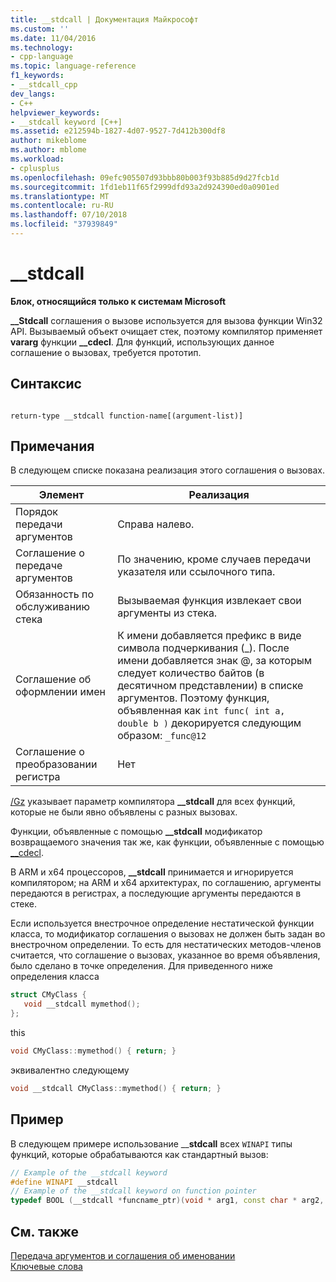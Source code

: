 ```yaml
---
title: __stdcall | Документация Майкрософт
ms.custom: ''
ms.date: 11/04/2016
ms.technology:
- cpp-language
ms.topic: language-reference
f1_keywords:
- __stdcall_cpp
dev_langs:
- C++
helpviewer_keywords:
- __stdcall keyword [C++]
ms.assetid: e212594b-1827-4d07-9527-7d412b300df8
author: mikeblome
ms.author: mblome
ms.workload:
- cplusplus
ms.openlocfilehash: 09efc905507d93bbb80b003f93b885d9d27fcb1d
ms.sourcegitcommit: 1fd1eb11f65f2999dfd93a2d924390ed0a0901ed
ms.translationtype: MT
ms.contentlocale: ru-RU
ms.lasthandoff: 07/10/2018
ms.locfileid: "37939849"
---
```

# <a name="stdcall"></a>__stdcall
**Блок, относящийся только к системам Microsoft**  
  
 **__Stdcall** соглашения о вызове используется для вызова функции Win32 API. Вызываемый объект очищает стек, поэтому компилятор применяет **vararg** функции **__cdecl**. Для функций, использующих данное соглашение о вызовах, требуется прототип.  
  
## <a name="syntax"></a>Синтаксис  
  
```  
  
return-type __stdcall function-name[(argument-list)]  
```  
  
## <a name="remarks"></a>Примечания  
 В следующем списке показана реализация этого соглашения о вызовах.  
  
|Элемент|Реализация|  
|-------------|--------------------|  
|Порядок передачи аргументов|Справа налево.|  
|Соглашение о передаче аргументов|По значению, кроме случаев передачи указателя или ссылочного типа.|  
|Обязанность по обслуживанию стека|Вызываемая функция извлекает свои аргументы из стека.|  
|Соглашение об оформлении имен|К имени добавляется префикс в виде символа подчеркивания (_). После имени добавляется знак @, за которым следует количество байтов (в десятичном представлении) в списке аргументов. Поэтому функция, объявленная как `int func( int a, double b )` декорируется следующим образом: `_func@12`|  
|Соглашение о преобразовании регистра|Нет|  
  
 [/Gz](../build/reference/gd-gr-gv-gz-calling-convention.md) указывает параметр компилятора **__stdcall** для всех функций, которые не были явно объявлены с разных вызовах.  
  
 Функции, объявленные с помощью **__stdcall** модификатор возвращаемого значения так же, как функции, объявленные с помощью [__cdecl](../cpp/cdecl.md).  
  
 В ARM и x64 процессоров, **__stdcall** принимается и игнорируется компилятором; на ARM и x64 архитектурах, по соглашению, аргументы передаются в регистрах, а последующие аргументы передаются в стеке.  
  
 Если используется внестрочное определение нестатической функции класса, то модификатор соглашения о вызовах не должен быть задан во внестрочном определении. То есть для нестатических методов-членов считается, что соглашение о вызовах, указанное во время объявления, было сделано в точке определения. Для приведенного ниже определения класса  
  
```cpp  
struct CMyClass {  
   void __stdcall mymethod();  
};  
```  
  
 this  
  
```cpp  
void CMyClass::mymethod() { return; }  
```  
  
 эквивалентно следующему  
  
```cpp  
void __stdcall CMyClass::mymethod() { return; }  
```  
  
## <a name="example"></a>Пример  
 В следующем примере использование __**stdcall** всех `WINAPI` типы функций, которые обрабатываются как стандартный вызов:  
  
```cpp  
// Example of the __stdcall keyword  
#define WINAPI __stdcall  
// Example of the __stdcall keyword on function pointer  
typedef BOOL (__stdcall *funcname_ptr)(void * arg1, const char * arg2, DWORD flags, ...);  
```  
  
## <a name="see-also"></a>См. также  
 [Передача аргументов и соглашения об именовании](../cpp/argument-passing-and-naming-conventions.md)   
 [Ключевые слова](../cpp/keywords-cpp.md)